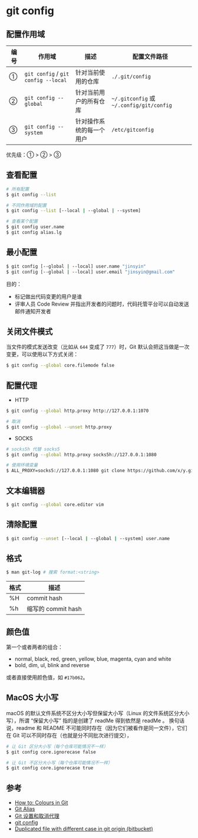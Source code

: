 # git config

## 配置作用域

| 编号 | 作用域                              | 描述                     | 配置文件路径                             |
| ---- | ----------------------------------- | ------------------------ | ---------------------------------------- |
| ①    | `git config` / `git config --local` | 针对当前使用的仓库       | `./.git/config`                          |
| ②    | `git config --global`               | 针对当前用户的所有仓库   | `~/.gitconfig` 或 `~/.config/git/config` |
| ③    | `git config --system`               | 针对操作系统的每一个用户 | `/etc/gitconfig`                         |

优先级：① > ② > ③

## 查看配置

```sh
# 所有配置
$ git config --list

# 不同作用域的配置
$ git config --list [--local | --global | --system]

# 查看某个配置
$ git config user.name
$ git config alias.lg
```

## 最小配置

```sh
$ git config [--global | --local] user.name "jinsyin"
$ git config [--global | --local] user.email "jinsyin@gmail.com"
```

目的：

* 标记做出代码变更的用户是谁
* 评审人员 Code Review 并指出开发者的问题时，代码托管平台可以自动发送邮件通知开发者

## 关闭文件模式

当文件的模式发送改变（比如从 `644` 变成了 `777`）时，Git 默认会把这当做是一次变更，可以使用以下方式关闭：

```sh
$ git config --global core.filemode false
```

## 配置代理

* HTTP

```sh
$ git config --global http.proxy http://127.0.0.1:1070

# 取消
$ git config --global --unset http.proxy
```

* SOCKS

```sh
# socks5h 代替 socks5
$ git config --global http.proxy socks5h://127.0.0.1:1080
```

```sh
# 使用环境变量
$ ALL_PROXY=socks5://127.0.0.1:1080 git clone https://github.com/x/y.git
```

## 文本编辑器

```sh
$ git config --global core.editor vim
```

## 清除配置

```sh
$ git config --unset [--local | --global | --system] user.name
```

## 格式

```sh
$ man git-log # 搜索 format:<string>
```

| 格式 | 描述               |
| ---- | ------------------ |
| %H   | commit hash        |
| %h   | 缩写的 commit hash |

## 颜色值

第一个或者两者的组合：

* normal, black, red, green, yellow, blue, magenta, cyan and white
* bold, dim, ul, blink and reverse

或者直接使用颜色值，如 `#17b062`。

## MacOS 大小写

macOS 的默认文件系统不区分大小写但保留大小写（Linux 的文件系统区分大小写），所谓 “保留大小写” 指的是创建了 readMe 得到依然是 readMe 。
换句话说，readme 和 README 不可能同时存在（因为它们被看作是同一文件），它们在 Git 可以不同时存在（也就是分不同批次进行提交），

```sh
# 让 Git 区分大小写（每个仓库可能情况不一样）
$ git config core.ignorecase false

# 让 Git 不区分大小写（每个仓库可能情况不一样）
$ git config core.ignorecase true
```


## 参考

* [How to: Colours in Git](https://nathanhoad.net/how-to-colours-in-git/)
* [Git Alias](https://github.com/GitAlias/gitalias)
* [Git 设置和取消代理](https://gist.github.com/laispace/666dd7b27e9116faece6)
* [git config](https://www.atlassian.com/git/tutorials/setting-up-a-repository/git-config)
* [Duplicated file with different case in git origin (bitbucket)](https://stackoverflow.com/questions/18000138/duplicated-file-with-different-case-in-git-origin-bitbucket)
